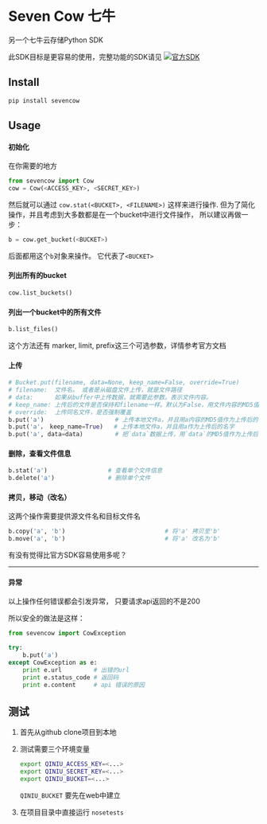 # Seven Cow 七牛

另一个七牛云存储Python SDK

此SDK目标是更容易的使用，完整功能的SDK请见 
[![官方SDK](http://qiniutek.com/images/logo-2.png)](https://github.com/qiniu/python-sdk)

## Install

```bash
pip install sevencow
```


## Usage

#### 初始化

在你需要的地方
```python
from sevencow import Cow
cow = Cow(<ACCESS_KEY>, <SECRET_KEY>)
```

然后就可以通过 `cow.stat(<BUCKET>, <FILENAME>)` 这样来进行操作.
但为了简化操作，并且考虑到大多数都是在一个bucket中进行文件操作，
所以建议再做一步：

```python
b = cow.get_bucket(<BUCKET>)
```

后面都用这个`b`对象来操作。 它代表了`<BUCKET>`

#### 列出所有的bucket
```python
cow.list_buckets()
```

#### 列出一个bucket中的所有文件
```python
b.list_files()
```
这个方法还有 marker, limit, prefix这三个可选参数，详情参考官方文档


#### 上传

```python
# Bucket.put(filename, data=None, keep_name=False, override=True)
# filename:  文件名。 或者是从磁盘文件上传，就是文件路径
# data:      如果从buffer中上传数据，就需要此参数。表示文件内容。
# keep_name: 上传后的文件是否保持和filename一样。默认为False，用文件内容的MD5值
# override:  上传同名文件，是否强制覆盖
b.put('a')                    # 上传本地文件a，并且用a内容的MD5值作为上传后的名字
b.put('a'， keep_name=True)   # 上传本地文件a，并且用a作为上传后的名字
b.put('a', data=data)         # 把`data`数据上传，用`data`的MD5值作为上传后的名字
```


#### 删除，查看文件信息
```python
b.stat('a')                 # 查看单个文件信息
b.delete('a')               # 删除单个文件
```


#### 拷贝，移动（改名）

这两个操作需要提供源文件名和目标文件名

```python
b.copy('a', 'b')                            # 将'a' 拷贝至'b'
b.move('a', 'b')                            # 将'a' 改名为'b'
```

有没有觉得比官方SDK容易使用多呢？

--------

#### 异常

以上操作任何错误都会引发异常， 只要请求api返回的不是200

所以安全的做法是这样：

```python
from sevencow import CowException

try:
    b.put('a')
except CowException as e:
    print e.url         # 出错的url
    print e.status_code # 返回码
    print e.content     # api 错误的原因
```


## 测试

1.  首先从github clone项目到本地
2.  测试需要三个环境变量

    ```bash
    export QINIU_ACCESS_KEY=<...>
    export QINIU_SECRET_KEY=<...>
    export QINIU_BUCKET=<...>
    ```

    `QINIU_BUCKET` 要先在web中建立

3.  在项目目录中直接运行 `nosetests`
